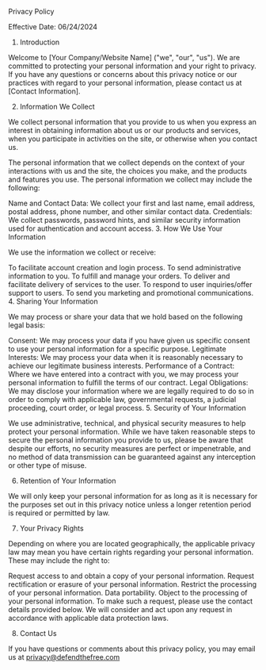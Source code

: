 Privacy Policy

Effective Date: 06/24/2024

1. Introduction

Welcome to [Your Company/Website Name] ("we", "our", "us"). We are committed to protecting your personal information and your right to privacy. If you have any questions or concerns about this privacy notice or our practices with regard to your personal information, please contact us at [Contact Information].

2. Information We Collect

We collect personal information that you provide to us when you express an interest in obtaining information about us or our products and services, when you participate in activities on the site, or otherwise when you contact us.

The personal information that we collect depends on the context of your interactions with us and the site, the choices you make, and the products and features you use. The personal information we collect may include the following:

Name and Contact Data: We collect your first and last name, email address, postal address, phone number, and other similar contact data.
Credentials: We collect passwords, password hints, and similar security information used for authentication and account access.
3. How We Use Your Information

We use the information we collect or receive:

To facilitate account creation and login process.
To send administrative information to you.
To fulfill and manage your orders.
To deliver and facilitate delivery of services to the user.
To respond to user inquiries/offer support to users.
To send you marketing and promotional communications.
4. Sharing Your Information

We may process or share your data that we hold based on the following legal basis:

Consent: We may process your data if you have given us specific consent to use your personal information for a specific purpose.
Legitimate Interests: We may process your data when it is reasonably necessary to achieve our legitimate business interests.
Performance of a Contract: Where we have entered into a contract with you, we may process your personal information to fulfill the terms of our contract.
Legal Obligations: We may disclose your information where we are legally required to do so in order to comply with applicable law, governmental requests, a judicial proceeding, court order, or legal process.
5. Security of Your Information

We use administrative, technical, and physical security measures to help protect your personal information. While we have taken reasonable steps to secure the personal information you provide to us, please be aware that despite our efforts, no security measures are perfect or impenetrable, and no method of data transmission can be guaranteed against any interception or other type of misuse.

6. Retention of Your Information

We will only keep your personal information for as long as it is necessary for the purposes set out in this privacy notice unless a longer retention period is required or permitted by law.

7. Your Privacy Rights

Depending on where you are located geographically, the applicable privacy law may mean you have certain rights regarding your personal information. These may include the right to:

Request access to and obtain a copy of your personal information.
Request rectification or erasure of your personal information.
Restrict the processing of your personal information.
Data portability.
Object to the processing of your personal information.
To make such a request, please use the contact details provided below. We will consider and act upon any request in accordance with applicable data protection laws.

8. Contact Us

If you have questions or comments about this privacy policy, you may email us at privacy@defendthefree.com